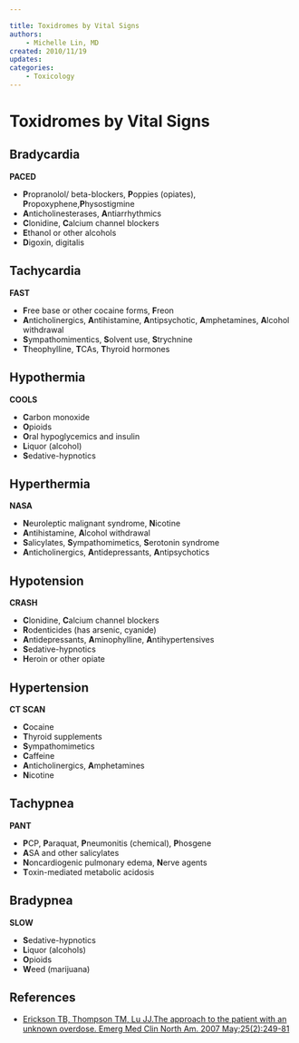 ```yaml
---

title: Toxidromes by Vital Signs
authors:
    - Michelle Lin, MD
created: 2010/11/19
updates:
categories:
    - Toxicology
---
```


# Toxidromes by Vital Signs

## Bradycardia

**PACED**

- **P**ropranolol/ beta-blockers, **P**oppies (opiates), **P**ropoxyphene,**P**hysostigmine 
- **A**nticholinesterases, **A**ntiarrhythmics
- **C**lonidine, **C**alcium channel blockers 
- **E**thanol or other alcohols
- **D**igoxin, digitalis

## Tachycardia

**FAST**

- **F**ree base or other cocaine forms, **F**reon 
- **A**nticholinergics, **A**ntihistamine, **A**ntipsychotic, **A**mphetamines, **A**lcohol withdrawal
- **S**ympathomimentics, **S**olvent use, **S**trychnine 
- **T**heophylline, **T**CAs, **T**hyroid hormones

## Hypothermia

**COOLS**

- **C**arbon monoxide
- **O**pioids
- **O**ral hypoglycemics and insulin
- **L**iquor (alcohol)
- **S**edative-hypnotics 

## Hyperthermia

**NASA**

- **N**euroleptic malignant syndrome, **N**icotine
- **A**ntihistamine, **A**lcohol withdrawal
- **S**alicylates, **S**ympathomimetics, **S**erotonin syndrome
- **A**nticholinergics, **A**ntidepressants, **A**ntipsychotics 

## Hypotension

**CRASH**

- **C**lonidine, **C**alcium channel blockers
- **R**odenticides (has arsenic, cyanide)
- **A**ntidepressants, **A**minophylline, **A**ntihypertensives
- **S**edative-hypnotics
- **H**eroin or other opiate 

## Hypertension

**CT SCAN**

- **C**ocaine
- **T**hyroid supplements
- **S**ympathomimetics
- **C**affeine
- **A**nticholinergics, **A**mphetamines
- **N**icotine 

## Tachypnea

**PANT**

- **P**CP, **P**araquat, **P**neumonitis (chemical), **P**hosgene 
- **A**SA and other salicylates
- **N**oncardiogenic pulmonary edema, **N**erve agents 
- **T**oxin-mediated metabolic acidosis 

## Bradypnea

**SLOW**

- **S**edative-hypnotics
- **L**iquor (alcohols)
- **O**pioids
- **W**eed (marijuana) 

## References

- [Erickson TB, Thompson TM, Lu JJ.The approach to the patient with an unknown overdose. Emerg Med Clin North Am. 2007 May;25(2):249-81](http://www.ncbi.nlm.nih.gov/pubmed/?term=17482020)

